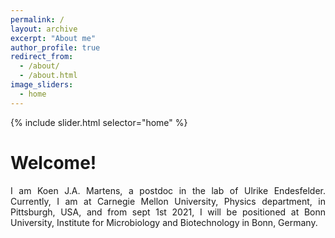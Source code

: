 ```yaml
---
permalink: /
layout: archive
excerpt: "About me"
author_profile: true
redirect_from:
  - /about/
  - /about.html
image_sliders:
  - home
---
```

<body align="left">
<!--<img src='/images/mainHeader.png' style='width: 40%'>-->

{% include slider.html selector="home" %}
<br>
<h1>Welcome!</h1>

<p align= "justify">
I am Koen J.A. Martens, a postdoc in the lab of Ulrike Endesfelder. Currently, I am at Carnegie Mellon University, Physics department, in Pittsburgh, USA, and from sept 1st 2021, I will be positioned at Bonn University, Institute for Microbiology and Biotechnology in Bonn, Germany.
<br>
